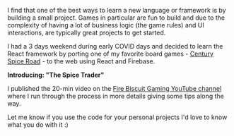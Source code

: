 I find that one of the best ways to learn a new language or framework is by building a small project. Games in particular are fun to build and due to the complexity of having a lot of business logic (the game rules) and UI interactions, are typically great projects to get started. 

I had a 3 days weekend during early COVID days and decided to learn the React framework by porting one of my favorite board games - [Century Spice Road](https://boardgamegeek.com/boardgame/209685/century-spice-road) - to the web using React and Firebase.

**Introducing: "The Spice Trader"**

I published the 20-min video on the [Fire Biscuit Gaming YouTube channel](https://www.youtube.com/channel/UCD6ZK9FrN3W-7bPW9abhcHw) where I run through the process in more details giving some tips along the way. 

Let me know if you use the code for your personal projects I'd love to know what you do with it :)
